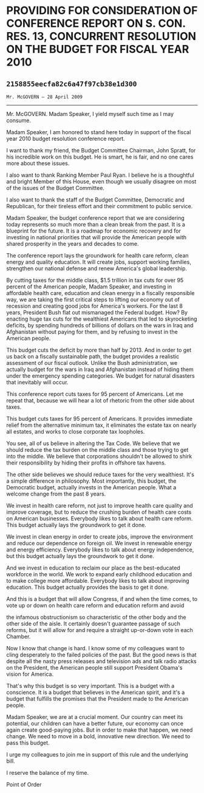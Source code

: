 # PROVIDING FOR CONSIDERATION OF CONFERENCE REPORT ON S. CON. RES. 13,  CONCURRENT RESOLUTION ON THE BUDGET FOR FISCAL YEAR 2010
## `2158855eecfa82c6a47f97cb38e1d300`
`Mr. McGOVERN — 28 April 2009`

---


Mr. McGOVERN. Madam Speaker, I yield myself such time as I may 
consume.

Madam Speaker, I am honored to stand here today in support of the 
fiscal year 2010 budget resolution conference report.

I want to thank my friend, the Budget Committee Chairman, John 
Spratt, for his incredible work on this budget. He is smart, he is 
fair, and no one cares more about these issues.

I also want to thank Ranking Member Paul Ryan. I believe he is a 
thoughtful and bright Member of this House, even though we usually 
disagree on most of the issues of the Budget Committee.

I also want to thank the staff of the Budget Committee, Democratic 
and Republican, for their tireless effort and their commitment to 
public service.

Madam Speaker, the budget conference report that we are considering 
today represents so much more than a clean break from the past. It is a 
blueprint for the future. It is a roadmap for economic recovery and for 
investing in national priorities that will provide the American people 
with shared prosperity in the years and decades to come.

The conference report lays the groundwork for health care reform, 
clean energy and quality education. It will create jobs, support 
working families, strengthen our national defense and renew America's 
global leadership.

By cutting taxes for the middle class, $1.5 trillion in tax cuts for 
over 95 percent of the American people, Madam Speaker, and investing in 
affordable health care, education and clean energy in a fiscally 
responsible way, we are taking the first critical steps to lifting our 
economy out of recession and creating good jobs for America's workers. 
For the last 8 years, President Bush flat out mismanaged the Federal 
budget. How? By enacting huge tax cuts for the wealthiest Americans 
that led to skyrocketing deficits, by spending hundreds of billions of 
dollars on the wars in Iraq and Afghanistan without paying for them, 
and by refusing to invest in the American people.

This budget cuts the deficit by more than half by 2013. And in order 
to get us back on a fiscally sustainable path, the budget provides a 
realistic assessment of our fiscal outlook. Unlike the Bush 
administration, we actually budget for the wars in Iraq and Afghanistan 
instead of hiding them under the emergency spending categories. We 
budget for natural disasters that inevitably will occur.

This conference report cuts taxes for 95 percent of Americans. Let me 
repeat that, because we will hear a lot of rhetoric from the other side 
about taxes.

This budget cuts taxes for 95 percent of Americans. It provides 
immediate relief from the alternative minimum tax, it eliminates the 
estate tax on nearly all estates, and works to close corporate tax 
loopholes.

You see, all of us believe in altering the Tax Code. We believe that 
we should reduce the tax burden on the middle class and those trying to 
get into the middle. We believe that corporations shouldn't be allowed 
to shirk their responsibility by hiding their profits in offshore tax 
havens.

The other side believes we should reduce taxes for the very 
wealthiest. It's a simple difference in philosophy. Most importantly, 
this budget, the Democratic budget, actually invests in the American 
people. What a welcome change from the past 8 years.

We invest in health care reform, not just to improve health care 
quality and improve coverage, but to reduce the crushing burden of 
health care costs on American businesses. Everybody likes to talk about 
health care reform. This budget actually lays the groundwork to get it 
done.

We invest in clean energy in order to create jobs, improve the 
environment and reduce our dependence on foreign oil. We invest in 
renewable energy and energy efficiency. Everybody likes to talk about 
energy independence, but this budget actually lays the groundwork to 
get it done.

And we invest in education to reclaim our place as the best-educated 
workforce in the world. We work to expand early childhood education and 
to make college more affordable. Everybody likes to talk about 
improving education. This budget actually provides the basis to get it 
done.

And this is a budget that will allow Congress, if and when the time 
comes, to vote up or down on health care reform and education reform 
and avoid


the infamous obstructionism so characteristic of the other body and the 
other side of the aisle. It certainly doesn't guarantee passage of such 
reforms, but it will allow for and require a straight up-or-down vote 
in each Chamber.

Now I know that change is hard. I know some of my colleagues want to 
cling desperately to the failed policies of the past. But the good news 
is that despite all the nasty press releases and television ads and 
talk radio attacks on the President, the American people still support 
President Obama's vision for America.

That's why this budget is so very important. This is a budget with a 
conscience. It is a budget that believes in the American spirit, and 
it's a budget that fulfills the promises that the President made to the 
American people.

Madam Speaker, we are at a crucial moment. Our country can meet its 
potential, our children can have a better future, our economy can once 
again create good-paying jobs. But in order to make that happen, we 
need change. We need to move in a bold, innovative new direction. We 
need to pass this budget.

I urge my colleagues to join me in support of this rule and the 
underlying bill.

I reserve the balance of my time.
















 Point of Order
